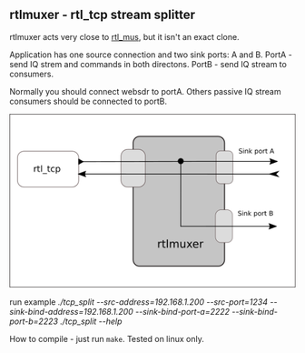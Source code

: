 ## rtlmuxer - rtl_tcp stream splitter

rtlmuxer acts very close to [rtl_mus](https://github.com/simonyiszk/rtl_mus), but it isn't an exact clone.

Application has one source connection and two sink ports: A and B.
PortA - send IQ strem and commands in both directons. 
PortB - send IQ stream to consumers.

Normally you should connect websdr to portA. Others passive IQ stream consumers should be connected to portB.


![Diagram](./doc/rtlmuxer_diagram.png)

run example
_./tcp_split --src-address=192.168.1.200 --src-port=1234 --sink-bind-address=192.168.1.200 --sink-bind-port-a=2222 --sink-bind-port-b=2223_ 
_./tcp_split --help_

How to compile - just run `make`.
Tested on linux only.

